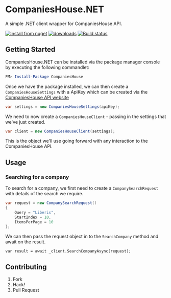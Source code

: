 # CompaniesHouse.NET

A simple .NET client wrapper for CompaniesHouse API.

[![install from nuget](http://img.shields.io/nuget/v/CompaniesHouse.svg?style=flat-square)](https://www.nuget.org/packages/CompaniesHouse)
[![downloads](http://img.shields.io/nuget/dt/CompaniesHouse.svg?style=flat-square)](https://www.nuget.org/packages/CompaniesHouse)
[![Build status](https://ci.appveyor.com/api/projects/status/0pgf5s626c0ybyrx/branch/master?svg=true)](https://ci.appveyor.com/project/Liberis/companieshouse-net/branch/master)

## Getting Started

CompaniesHouse.NET can be installed via the package manager console by executing the following commandlet:

```powershell
PM> Install-Package CompaniesHouse
```

Once we have the package installed, we can then create a `CompaniesHouseSettings` with a ApiKey which can be created via the [CompaniesHouse API website](https://developer.companieshouse.gov.uk/developer/applications)

```csharp
var settings = new CompaniesHouseSettings(apiKey);
```

We need to now create a `CompaniesHouseClient` - passing in the settings that we've just created.

```csharp
var client = new CompaniesHouseClient(settings);
```

This is the object we'll use going forward with any interaction to the CompaniesHouse API.

## Usage

### Searching for a company

To search for a company, we first need to create a `CompanySearchRequest` with details of the search we require.

```csharp
var request = new CompanySearchRequest()
{
    Query = "Liberis",
    StartIndex = 10,
    ItemsPerPage = 10
};
```

We can then pass the request object in to the `SearchCompany` method and await on the result.

```chsarp
var result = await _client.SearchCompanyAsync(request);
```


## Contributing

1. Fork
1. Hack!
1. Pull Request
